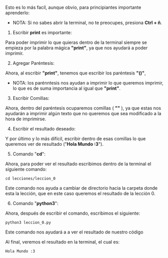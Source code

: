 Esto es lo más facíl, aunque obvio, para principiantes importante aprenderlo:

- NOTA: Si no sabes abrir la terminal, no te preocupes, presiona **Ctrl + ñ**.

 1. Escribir **print** es importante:
 
 Para poder imprimir lo que quieras dentro de la terminal siempre se empieza por la palabra mágica **"print"**, ya que nos ayudará a poder imprimir.
 
 2. Agregar Paréntesis:
 
 Ahora, al escribir **"print"**, tenemos que escribir los paréntesis **"()"**,

  - NOTA: los parénntesis nos ayudan a imprimir lo que queremos imprimir, lo que es de suma importancia al igual que **"print"**.

 3. Escribir Comillas:
 
 Ahora, dentro del paréntesis ocuparemos comillas ( **""** ), ya que estas nos ayudarán a imprimir algún texto que no queremos que sea modificado a la hora de imprimirse.

 4. Escribir el resultado deseado:
 
 Y por último y lo más difícil, escribir dentro de esas comillas lo que queremos ver de resultado ("**Hola Mundo :3**").

 5. Comando "**cd**":
 
 Ahora, para poder ver el resultado escribimos dentro de la terminal el siguiente comando:

```shell
cd lecciones/leccion_0
```
Este comando nos ayuda a cambiar de directorio hacia la carpeta donde esta la lección, que en este caso queremos el resultado de la lección 0.

6. Comando "**python3**": 

Ahora, después de escribir el comando, escribimos el siguiente:

```shell
python3 leccion_0.py
```
Este comando nos ayudará a a ver el resultado de nuestro código

Al final, veremos el resultado en la terminal, el cual es:

```shell
Hola Mundo :3
```


